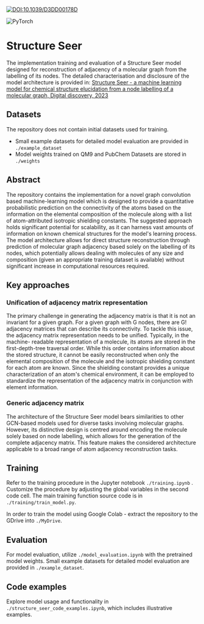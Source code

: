 [![DOI:10.1039/D3DD00178D](http://img.shields.io/badge/DOI-10.1039/D3DD00178D-ebe534.svg)](https://doi.org/10.1039/D3DD00178D)

![PyTorch](https://img.shields.io/badge/PyTorch-%23EE4C2C.svg?style=for-the-badge&logo=PyTorch&logoColor=white)
# Structure Seer 

The implementation training and evaluation of a Structure Seer model designed for
reconstruction of adjacency of a molecular graph from the labelling of its nodes.
The detailed characterisation and disclosure of the model architecture is provided in:
[Structure Seer - a machine learning model for chemical structure elucidation
from a node labelling of a molecular graph, Digital discovery, 2023](https://doi.org/10.1039/D3DD00178D)

## Datasets

The repository does not contain initial datasets used for training. 
- Small example datasets for detailed model evaluation are provided in ```./example_dataset```
- Model weights trained on QM9 and PubChem Datasets are stored in ```./weights```

## Abstract

The repository contains the implementation for a novel graph convolution based machine-learning model which
is designed to provide a quantitative probabilistic prediction on the connectivity of the atoms based on the
information on the elemental composition of the molecule along with a list of atom-attributed isotropic shielding
constants. The suggested approach holds significant potential for scalability, as it can harness vast amounts
of information on known chemical structures for the model's learning process. The model architecture allows for 
direct structure reconstruction through prediction of molecular graph adjacency based solely on the
labelling of its nodes, which potentially allows dealing with molecules of any size and composition
(given an appropriate training dataset is available) without significant increase in computational resources required. 					
				
## Key approaches

### Unification of adjacency matrix representation

The primary challenge in generating the adjacency matrix is that it is not an invariant for a given graph.
For a given graph with G nodes, there are G! adjacency matrices that can describe its connectivity.
To tackle this issue, the adjacency matrix representation needs to be unified. Typically, in the machine- readable
representation of a molecule, its atoms are stored in the first-depth-tree traversal order. 
While this order contains information about the stored structure, it cannot be easily reconstructed when only
the elemental composition of the molecule and the isotropic shielding constant for each atom are known. 
Since the shielding constant provides a unique characterization of an atom's chemical environment, it can be
employed to standardize the representation of the adjacency matrix in conjunction with element information.

### Generic adjacency matrix

The architecture of the Structure Seer model bears similarities to other GCN-based models used for diverse tasks
involving molecular graphs. However, its distinctive design is centred around encoding the molecule
solely based on node labelling, which allows for the generation of the complete adjacency matrix.
This feature makes the considered architecture applicable to a broad range of atom adjacency reconstruction tasks.

## Training

Refer to the training procedure in the Jupyter notebook ```./training.ipynb``` . 
Customize the procedure by adjusting the global variables in the second code cell.
The main training function source code is in ```./training/train_model.py```.

In order to train the model using Google Colab - extract the repository to the GDrive into ```./MyDrive```.

## Evaluation

For model evaluation, utilize ```./model_evaluation.ipynb``` with the pretrained model weights.
Small example datasets for detailed model evaluation are provided in ```./example_dataset```.

## Code examples

Explore model usage and functionality in ```./structure_seer_code_examples.ipynb```,
which includes illustrative examples.



